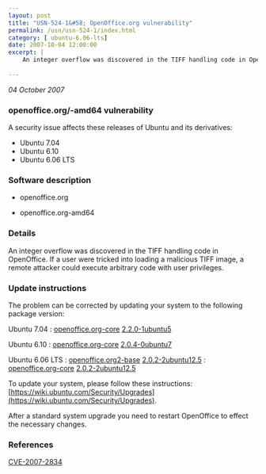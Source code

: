 ```yaml
---
layout: post
title: "USN-524-1&#58; OpenOffice.org vulnerability"
permalink: /usn/usn-524-1/index.html
category: [ ubuntu-6.06-lts]
date: 2007-10-04 12:00:00
excerpt: |
    An integer overflow was discovered in the TIFF handling code in OpenOffice. If a user were tricked into loading a malicious TIFF image, a remote attacker  could execute arbitrary code with user privileges. 
    
--- 
```

 
 

*04 October 2007*

### openoffice.org/-amd64 vulnerability

A security issue affects these releases of Ubuntu and its derivatives:

* Ubuntu 7.04
* Ubuntu 6.10
* Ubuntu 6.06 LTS

### Software description

* openoffice.org 

* openoffice.org-amd64 

### Details

An integer overflow was discovered in the TIFF handling code in OpenOffice. If a user were tricked into loading a malicious TIFF image, a remote attacker could execute arbitrary code with user privileges. 

### Update instructions

The problem can be corrected by updating your system to the following package version:

Ubuntu 7.04
 : [openoffice.org-core](https://launchpad.net/ubuntu/+source/openoffice.org) <span> [2.2.0-1ubuntu5](https://launchpad.net/ubuntu/+source/openoffice.org/2.2.0-1ubuntu5) </span> 

Ubuntu 6.10
 : [openoffice.org-core](https://launchpad.net/ubuntu/+source/openoffice.org) <span> [2.0.4-0ubuntu7](https://launchpad.net/ubuntu/+source/openoffice.org/2.0.4-0ubuntu7) </span> 

Ubuntu 6.06 LTS
 : [openoffice.org2-base](https://launchpad.net/ubuntu/+source/openoffice.org) <span> [2.0.2-2ubuntu12.5](https://launchpad.net/ubuntu/+source/openoffice.org/2.0.2-2ubuntu12.5) </span> 
 : [openoffice.org-core](https://launchpad.net/ubuntu/+source/openoffice.org) <span> [2.0.2-2ubuntu12.5](https://launchpad.net/ubuntu/+source/openoffice.org/2.0.2-2ubuntu12.5) </span> 

To update your system, please follow these instructions: [https://wiki.ubuntu.com/Security/Upgrades](https://wiki.ubuntu.com/Security/Upgrades).

After a standard system upgrade you need to restart OpenOffice to effect the necessary changes. 

### References

 
 [CVE-2007-2834](http://people.ubuntu.com/~ubuntu-security/cve/CVE-2007-2834)
 

